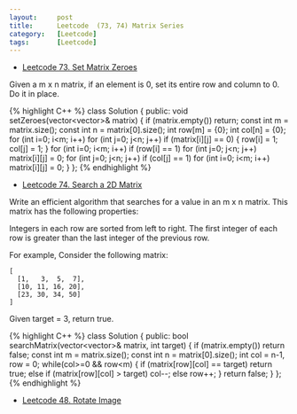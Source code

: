 ```yaml
---
layout:     post
title:      Leetcode  (73, 74) Matrix Series
category:   [Leetcode] 
tags:		[Leetcode]
---
```


* [Leetcode 73. Set Matrix Zeroes](https://leetcode.com/problems/set-matrix-zeroes/)

Given a m x n matrix, if an element is 0, set its entire row and column to 0. Do it in place.

{% highlight C++ %}
class Solution {
public:
    void setZeroes(vector<vector<int>>& matrix) {
        if (matrix.empty()) return;
        const int m = matrix.size();
        const int n = matrix[0].size();
        int row[m] = {0};
        int col[n] = {0};
        for (int i=0; i<m; i++) 
            for (int j=0; j<n; j++)
                if (matrix[i][j] == 0) {
                    row[i] = 1;
                    col[j] = 1;
                }
        for (int i=0; i<m; i++)
            if (row[i] == 1) 
                for (int j=0; j<n; j++)
                    matrix[i][j] = 0;
        for (int j=0; j<n; j++)
            if (col[j] == 1)
                for (int i=0; i<m; i++)
                    matrix[i][j] = 0;
    }
};
{% endhighlight %}

* [Leetcode 74. Search a 2D Matrix](https://leetcode.com/problems/search-a-2d-matrix/)

Write an efficient algorithm that searches for a value in an m x n matrix. This matrix has the following properties:

Integers in each row are sorted from left to right.
The first integer of each row is greater than the last integer of the previous row.


For example, Consider the following matrix:

	[
	  [1,   3,  5,  7],
	  [10, 11, 16, 20],
	  [23, 30, 34, 50]
	]

Given target = 3, return true.

{% highlight C++ %}
class Solution {
public:
    bool searchMatrix(vector<vector<int>>& matrix, int target) {
        if (matrix.empty()) return false;
        const int m = matrix.size();
        const int n = matrix[0].size();
        int col = n-1, row = 0;
        while(col>=0 && row<m) {
            if (matrix[row][col] == target) return true;
            else if (matrix[row][col] > target) col--;
            else    row++;
        }
        return false;
    }
};
{% endhighlight %}

* [Leetcode 48. Rotate Image]()

